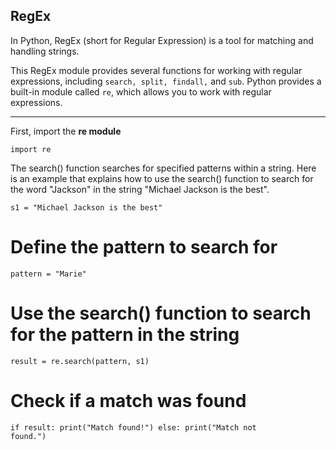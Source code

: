## RegEx
In Python, RegEx (short for Regular Expression) is a tool for matching and handling strings. 

<p>This RegEx module provides several functions for working with regular expressions, including
<code>search, split, findall,</code> and <code>sub</code>. 
Python provides a built-in module called <code>re</code>, which allows you to work with regular expressions. </p>

---
First, import the **re module**

<code>import re</code>

The search() function searches for specified patterns within a string. Here is an example that explains how to use the search() function to search for the word "Jackson" in the string "Michael Jackson is the best".

<code>s1 = "Michael Jackson is the best"</code>

# Define the pattern to search for

<code>pattern = "Marie"</code>

# Use the search() function to search for the pattern in the string
<code>result = re.search(pattern, s1)</code>

# Check if a match was found
<code>if result:
    print("Match found!")
else:
    print("Match not found.")
</code>

